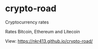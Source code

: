 # crypto-road
Cryptocurrency rates

Rates Bitcoin, Ethereum and Litecoin

View: https://nkr413.github.io/crypto-road/
